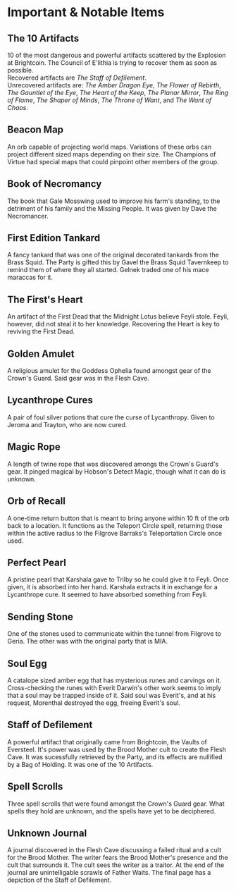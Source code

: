# Important & Notable Items

## The 10 Artifacts

10 of the most dangerous and powerful artifacts scattered by the Explosion at Brightcoin. The Council of E'lithia is trying to recover them as soon as possible. <br>
Recovered artifacts are *The Staff of Defilement*. <br>
Unrecovered artifacts are: *The Amber Dragon Eye*, *The Flower of Rebirth*, *The Gauntlet of the Eye*, *The Heart of the Keep*, *The Planar Mirror*, *The Ring of Flame*, *The Shaper of Minds*, *The Throne of Want*, and *The Want of Chaos*. 

## Beacon Map

An orb capable of projecting world maps. Variations of these orbs can project different sized maps depending on their size. The Champions of Virtue had special maps that could pinpoint other members of the group.

## Book of Necromancy

The book that Gale Mosswing used to improve his farm's standing, to the detriment of his family and the Missing People. It was given by Dave the Necromancer.

## First Edition Tankard

A fancy tankard that was one of the original decorated tankards from the Brass Squid. The Party is gifted this by Gavel the Brass Squid Tavernkeep to remind them of where they all started. Gelnek traded one of his mace maraccas for it.

## The First's Heart

An artifact of the First Dead that the Midnight Lotus believe Feyli stole. Feyli, however, did not steal it to her knowledge. Recovering the Heart is key to reviving the First Dead.

## Golden Amulet

A religious amulet for the Goddess Ophelia found amongst gear of the Crown's Guard. Said gear was in the Flesh Cave.

## Lycanthrope Cures

A pair of foul silver potions that cure the curse of Lycanthropy. Given to Jeroma and Trayton, who are now cured.

## Magic Rope

A length of twine rope that was discovered amongs the Crown's Guard's gear. It pinged magical by Hobson's Detect Magic, though what it can do is unknown.

## Orb of Recall

A one-time return button that is meant to bring anyone within 10 ft of the orb back to a location. It functions as the Teleport Circle spell, returning those within the active radius to the Filgrove Barraks's Teleportation Circle once used.

## Perfect Pearl

A pristine pearl that Karshala gave to Trilby so he could give it to Feyli. Once given, it is absorbed into her hand. Karshala extracts it in exchange for a Lycanthrope cure. It seemed to have absorbed something from Feyli.

## Sending Stone

One of the stones used to communicate within the tunnel from Filgrove to Geria. The other was with the original party that is MIA.

## Soul Egg

A catalope sized amber egg that has mysterious runes and carvings on it. Cross-checking the runes with Everit Darwin's other work seems to imply that a soul may be trapped inside of it. Said soul was Everit's, and at his request, Morenthal destroyed the egg, freeing Everit's soul.

## Staff of Defilement

A powerful artifact that originally came from Brightcoin, the Vaults of Eversteel. It's power was used by the Brood Mother cult to create the Flesh Cave. It was sucessfully retrieved by the Party, and its effects are nullified by a Bag of Holding. It was one of the 10 Artifacts.

## Spell Scrolls

Three spell scrolls that were found amongst the Crown's Guard gear. What spells they hold are unknown, and the spells have yet to be deciphered.

## Unknown Journal

A journal discovered in the Flesh Cave discussing a failed ritual and a cult for the Brood Mother. The writer fears the Brood Mother's presence and the cult that surrounds it. The cult sees the writer as a traitor. At the end of the journal are unintelligable scrawls of Father Waits. The final page has a depiction of the Staff of Defilement.
